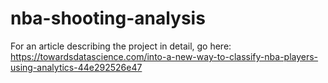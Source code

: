 # nba-shooting-analysis

For an article describing the project in detail, go here: https://towardsdatascience.com/into-a-new-way-to-classify-nba-players-using-analytics-44e292526e47

